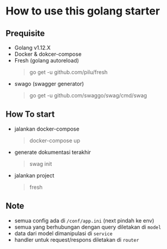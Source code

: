 # How to use this golang starter

## Prequisite

- Golang v1.12.X
- Docker & dokcer-compose
- Fresh (golang autoreload)
  > go get -u github.com/pilu/fresh
- swago (swagger generator)
  > go get -u github.com/swaggo/swag/cmd/swag

## How To start

- jalankan docker-compose
  > docker-compose up
- generate dokumentasi terakhir
  > swag init
- jalankan project
  > fresh

## Note

- semua config ada di `/conf/app.ini` (next pindah ke env)
- semua yang berhubungan dengan query diletakan di `model`
- data dari model dimanipulasi di `service`
- handler untuk request/respons diletakan di `router` 